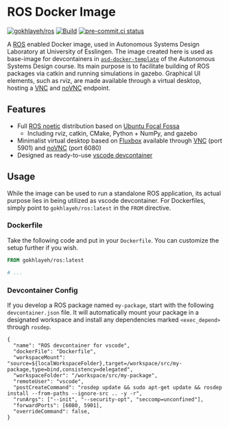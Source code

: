 # ROS Docker Image

[![gokhlayeh/ros](https://img.shields.io/badge/Docker%20Hub-gokhlayeh%2Fros-blue)](https://hub.docker.com/r/gokhlayeh/ros)
[![Build](https://github.com/ChiefGokhlayeh/ros/actions/workflows/build.yml/badge.svg)](https://github.com/ChiefGokhlayeh/ros/actions/workflows/build.yml)
[![pre-commit.ci status](https://results.pre-commit.ci/badge/github/ChiefGokhlayeh/ros/master.svg)](https://results.pre-commit.ci/latest/github/ChiefGokhlayeh/ros/master)

A [ROS](https://www.ros.org/) enabled Docker image, used in Autonomous Systems Design Laboratory at University of Esslingen. The image created here is used as base-image for devcontainers in [`asd-docker-template`](https://gitlab.hs-esslingen.de/anbait07/asd-docker-template) of the Autonomous Systems Design course. Its main purpose is to facilitate building of ROS packages via catkin and running simulations in gazebo. Graphical UI elements, such as rviz, are made available through a virtual desktop, hosting a [VNC](https://tigervnc.org/) and [noVNC](https://novnc.com/info.html) endpoint.

## Features

- Full [ROS noetic](http://wiki.ros.org/noetic) distribution based on [Ubuntu Focal Fossa](https://wiki.ubuntu.com/FocalFossa/ReleaseNotes)
  - Including rviz, catkin, CMake, Python + NumPy, and gazebo
- Minimalist virtual desktop based on [Fluxbox](http://fluxbox.org/) available through [VNC](https://tigervnc.org/) (port 5901) and [noVNC](https://novnc.com/info.html) (port 6080)
- Designed as ready-to-use [vscode devcontainer](https://code.visualstudio.com/docs/remote/create-dev-container)

## Usage

While the image can be used to run a standalone ROS application, its actual purpose lies in being utilized as vscode devcontainer. For Dockerfiles, simply point to `gokhlayeh/ros:latest` in the `FROM` directive.

### Dockerfile

Take the following code and put in your `Dockerfile`. You can customize the setup further if you wish.

```Dockerfile
FROM gokhlayeh/ros:latest

# ...
```

### Devcontainer Config

If you develop a ROS package named `my-package`, start with the following `devcontainer.json` file. It will automatically mount your package in a designated workspace and install any dependencies marked `<exec_depend>` through `rosdep`.

```jsonc
{
  "name": "ROS devcontainer for vscode",
  "dockerFile": "Dockerfile",
  "workspaceMount": "source=${localWorkspaceFolder},target=/workspace/src/my-package,type=bind,consistency=delegated",
  "workspaceFolder": "/workspace/src/my-package",
  "remoteUser": "vscode",
  "postCreateCommand": "rosdep update && sudo apt-get update && rosdep install --from-paths --ignore-src .. -y -r",
  "runArgs": ["--init", "--security-opt", "seccomp=unconfined"],
  "forwardPorts": [6080, 5901],
  "overrideCommand": false,
}
```
